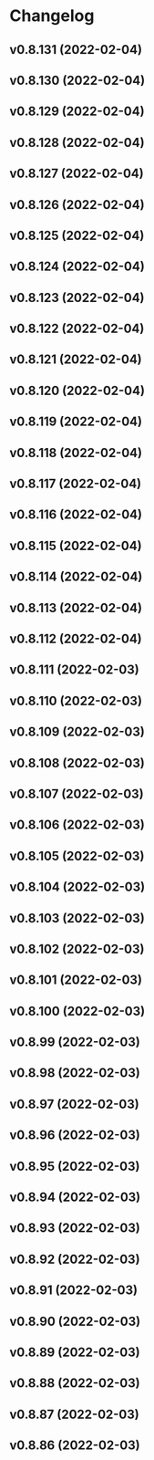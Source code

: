 # Changelog

<!--next-version-placeholder-->

## v0.8.131 (2022-02-04)


## v0.8.130 (2022-02-04)


## v0.8.129 (2022-02-04)


## v0.8.128 (2022-02-04)


## v0.8.127 (2022-02-04)


## v0.8.126 (2022-02-04)


## v0.8.125 (2022-02-04)


## v0.8.124 (2022-02-04)


## v0.8.123 (2022-02-04)


## v0.8.122 (2022-02-04)


## v0.8.121 (2022-02-04)


## v0.8.120 (2022-02-04)


## v0.8.119 (2022-02-04)


## v0.8.118 (2022-02-04)


## v0.8.117 (2022-02-04)


## v0.8.116 (2022-02-04)


## v0.8.115 (2022-02-04)


## v0.8.114 (2022-02-04)


## v0.8.113 (2022-02-04)


## v0.8.112 (2022-02-04)


## v0.8.111 (2022-02-03)


## v0.8.110 (2022-02-03)


## v0.8.109 (2022-02-03)


## v0.8.108 (2022-02-03)


## v0.8.107 (2022-02-03)


## v0.8.106 (2022-02-03)


## v0.8.105 (2022-02-03)


## v0.8.104 (2022-02-03)


## v0.8.103 (2022-02-03)


## v0.8.102 (2022-02-03)


## v0.8.101 (2022-02-03)


## v0.8.100 (2022-02-03)


## v0.8.99 (2022-02-03)


## v0.8.98 (2022-02-03)


## v0.8.97 (2022-02-03)


## v0.8.96 (2022-02-03)


## v0.8.95 (2022-02-03)


## v0.8.94 (2022-02-03)


## v0.8.93 (2022-02-03)


## v0.8.92 (2022-02-03)


## v0.8.91 (2022-02-03)


## v0.8.90 (2022-02-03)


## v0.8.89 (2022-02-03)


## v0.8.88 (2022-02-03)


## v0.8.87 (2022-02-03)


## v0.8.86 (2022-02-03)

